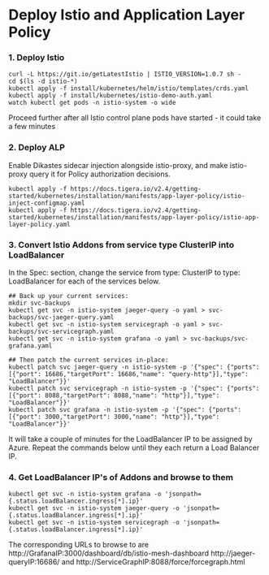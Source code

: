 # Deploy Istio and Application Layer Policy


### 1. Deploy Istio

```
curl -L https://git.io/getLatestIstio | ISTIO_VERSION=1.0.7 sh - 
cd $(ls -d istio-*)
kubectl apply -f install/kubernetes/helm/istio/templates/crds.yaml
kubectl apply -f install/kubernetes/istio-demo-auth.yaml
watch kubectl get pods -n istio-system -o wide
```

Proceed further after all Istio control plane pods have started - it could take a few minutes

### 2. Deploy ALP

Enable Dikastes sidecar injection alongside istio-proxy, and make istio-proxy query it for Policy authorization decisions.
```
kubectl apply -f https://docs.tigera.io/v2.4/getting-started/kubernetes/installation/manifests/app-layer-policy/istio-inject-configmap.yaml
kubectl apply -f https://docs.tigera.io/v2.4/getting-started/kubernetes/installation/manifests/app-layer-policy/istio-app-layer-policy.yaml
```

### 3. Convert Istio Addons from service type ClusterIP into LoadBalancer

In the Spec: section, change the service from type: ClusterIP to type: LoadBalancer for each of the services below.

```
## Back up your current services:
mkdir svc-backups
kubectl get svc -n istio-system jaeger-query -o yaml > svc-backups/svc-jaeger-query.yaml
kubectl get svc -n istio-system servicegraph -o yaml > svc-backups/svc-servicegraph.yaml
kubectl get svc -n istio-system grafana -o yaml > svc-backups/svc-grafana.yaml

## Then patch the current services in-place:
kubectl patch svc jaeger-query -n istio-system -p '{"spec": {"ports": [{"port": 16686,"targetPort": 16686,"name": "query-http"}],"type": "LoadBalancer"}}'
kubectl patch svc servicegraph -n istio-system -p '{"spec": {"ports": [{"port": 8088,"targetPort": 8088,"name": "http"}],"type": "LoadBalancer"}}'
kubectl patch svc grafana -n istio-system -p '{"spec": {"ports": [{"port": 3000,"targetPort": 3000,"name": "http"}],"type": "LoadBalancer"}}'
```
It will take a couple of minutes for the LoadBalancer IP to be assigned by Azure. Repeat the commands below until they each return a Load Balancer IP.

### 4. Get LoadBalancer IP's of Addons and browse to them
```
kubectl get svc -n istio-system grafana -o 'jsonpath={.status.loadBalancer.ingress[*].ip}'
kubectl get svc -n istio-system jaeger-query -o 'jsonpath={.status.loadBalancer.ingress[*].ip}'
kubectl get svc -n istio-system servicegraph -o 'jsonpath={.status.loadBalancer.ingress[*].ip}'
```

The corresponding URLs to browse to are http://GrafanaIP:3000/dashboard/db/istio-mesh-dashboard http://jaeger-queryIP:16686/ and http://ServiceGraphIP:8088/force/forcegraph.html


